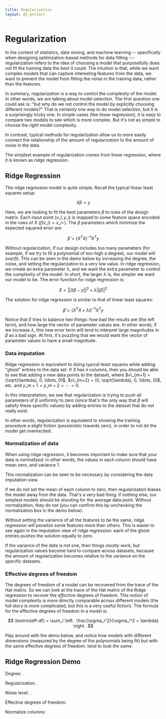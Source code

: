 ```yaml
---
title: Regularization
layout: d3_project
---
```


<script src="https://cdnjs.cloudflare.com/ajax/libs/numeric/1.2.6/numeric.min.js"></script>
<script src="https://cdnjs.cloudflare.com/ajax/libs/lodash.js/4.17.4/lodash.min.js"></script>
<script src="https://cscheid.net/js/cscheid/blas.js"></script>
<script src="https://cscheid.net/js/cscheid/plot.js"></script>

# Regularization

In the context of statistics, data mining, and machine learning --
specifically when designing optimization-based methods for data
fitting --- regularization refers to the idea of choosing a model that
purposefully does not fit the training data the best it could. The
intuition is that, while we want complex models that can capture
interesting features from the data, we want to prevent the model from
fitting the noise in the training data, rather than the
features. 

In summary, regularization is a way to control the complexity of the
model. In other words, we are talking about model selection. The first
question one could ask is: "but why do we not control the model by
explicitly choosing different models?" That is certainly one way to do
model selection, but it is a surprisingly tricky one. In simple cases
(like linear regression), it is easy to compare two models to see
which is more complex. But it's not as simple to choose the *right*
model complexity. 

In contrast, typical methods for regularization allow us to more
easily connect the relationship of the amount of regularization to the
amount of noise in the data.

The simplest example of regularization comes from linear regression,
where it is known as ridge regression.

## Ridge Regression

The ridge regression model is quite simple. Recall the typical linear
least squares setup:

$$ X \beta = y $$

Here, we are looking to fit the best parameters $\beta$ to rows of the
design matrix. Each input point $(v\_i, y\_i)$ is mapped to some
feature space encoded in the rows of $X$ ($f(v\_i) = x\_{i\star}$). The
$\beta$ parameters which minimize the expected squared error are:

$$ \hat{\beta} = (X^T X)^{-1} X^T y $$

Without regularization, if our design includes too many parameters
(for example, if we try to fit a polynomial of too-high a degree), our
model will *overfit*. This can be seen in the demo below by
increasing the degree, the noise, and setting the regularization to a
very low value. In ridge regression, we create an extra parameter
$\lambda$, and we want the extra parameter to control the complexity
of the model. In short, the larger $\lambda$ is, the simpler we want
our model to be. The error function for ridge regression is:

$$ E = || X \beta - y ||^2 + \lambda ||\beta||^2 $$

The solution for ridge regression is similar to that of linear least
squares:

$$ \hat{\beta} = (X^T X + \lambda I)^{-1} X^T y $$

Notice that $E$ tries to balance two things: how bad the results are
(the left term), and how large the vector of parameter values are. In
other words, if we increase $\lambda$, this new error term will tend
to interpret large magnitudes in $\beta$ as a bad sign. At first, it's
puzzling that we would want the vector of parameter values to have a
small magnitude.

### Data imputation

Ridge regression is equivalent to doing typical least squares while
adding "ghost" entries to the data set. If $X$ has $n$ columns, then
you should be able to see that adding $n$ new data points to the
dataset, where $v\_{m+1} = (\sqrt{\lambda}, 0, \ldots, 0)$, $v\_{m+2} =
(0, \sqrt{\lambda}, 0, \ldots, 0)$, etc. and $y\_{m+1} = y\_{m+2} =
\cdots = 0$.

In this interpretation, we see that regularization is trying to push
all parameters of $\beta$ uniformly to zero (since that's the only way
that $\beta$ will satisfy these specific values) by adding entries to
the dataset that do not really exist. 

In other words, regularization is equivalent to showing the training
procedure a slight fiction (pessimistic towards zero), in order to not
let the model get overexcited.

### Normalization of data

When using ridge regression, it becomes important to make sure that
your data is *normalized*: in other words, the values in each column
should have mean zero, and variance 1. 

This normalization can be seen to be necessary by considering the data
imputation view.

If we do not set the mean of each column to zero, then regularization
biases the model away from the data. That's a very bad thing: if
nothing else, our simplest models should be shooting for the average
data point. Without normalization, they do not (you can confirm this
by unchecking the normalization box in the demo below). 

Without setting the variance of all the features to be the same, ridge
regression will penalize some features more than others. This is
easier to see again in the imputation view of ridge regression: each
of the ghost entries pushes the solution equally to zero.

If the variance of the data is not one, then things *mostly* work,
but regularization values become hard to compare across datasets,
because the amount of regularization becomes relative to the variance
on the specific datasets.

### Effective degrees of freedom

The degrees of freedom of a model can be recovered from the trace of
the Hat matrix. So we can look at the trace of the Hat matrix of the
Ridge regression to recover the *effective* degrees of freedom. This
notion of model complexity is more directly comparable across
different models (the full story is more complicated, but this is a
very useful fiction). The formula for the effective degrees of freedom
in a model is:

$$ \textrm{eff-df} = \sum_i \left . \frac{\sigma_i^2}{\sigma_i^2 + \lambda} \right . $$

Play around with the demo below, and notice how models with different
dimensions (measured by the degree of the polynomials being fit) but
with the same effective degrees of freedom, tend to *look the same*.

## Ridge Regression Demo

<div id="div-ridge"></div>

Degree: <span id="span-degree"></span>.

<div style="width: 300px; margin-bottom: 1em" id="slider-degree"></div>

Regularization: <span id="span-regularization"></span>.

<div style="width: 300px; margin-bottom: 1em" id="slider-regularization"></div>

Noise level: <span id="span-noise"></span>.

<div style="width: 300px; margin-bottom: 1em" id="slider-noise"></div>

<div id="button-reseed" style="margin-top:1em"></div>

Effective degrees of freedom: <span id="span-effdf"></span>

Normalize columns: <span id="span-normalize"></span>
